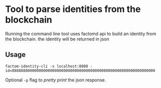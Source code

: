 # Tool to parse identities from the blockchain

Running the command line tool uses factomd api to build an identity from the blockchain. the identity will be returned in json

## Usage

`factom-identity-cli -s localhost:8088 -id=8888888000000000000000000000000000000000000000000000000000000000`

Optional `-p` flag to _pretty print_ the json response.